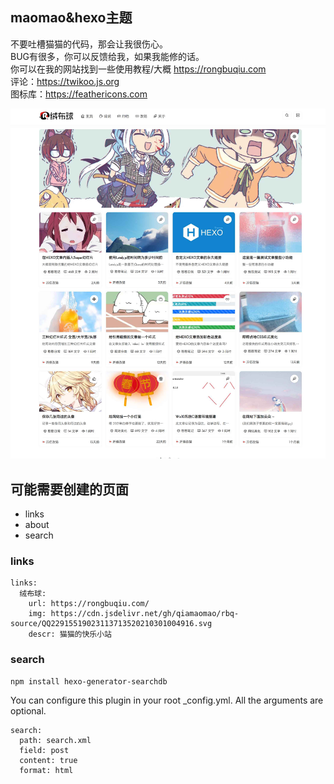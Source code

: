## maomao&hexo主题

不要吐槽猫猫的代码，那会让我很伤心。
<br>
BUG有很多，你可以反馈给我，如果我能修的话。
<br>
你可以在我的网站找到一些使用教程/大概
https://rongbuqiu.com
<br>
评论：https://twikoo.js.org
<br>
图标库：https://feathericons.com
<br>

![预览图](cover.png)

## 可能需要创建的页面
 - links
 - about
 - search

### links
```
links: 
  绒布球: 
    url: https://rongbuqiu.com/
    img: https://cdn.jsdelivr.net/gh/qiamaomao/rbq-source/QQ22915519023113713520210301004916.svg
    descr: 猫猫的快乐小站
```
### search
```
npm install hexo-generator-searchdb
```
You can configure this plugin in your root _config.yml. All the arguments are optional.
```
search:
  path: search.xml
  field: post
  content: true
  format: html
```